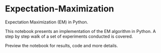 # Expectation-Maximization
Expectation Maximization (EM) in Python.

This notebook presents an implementation of the EM algorithm in Python.
A step by step walk of a set of experiments conducted is covered.

Preview the notebook for results, code and more details.
